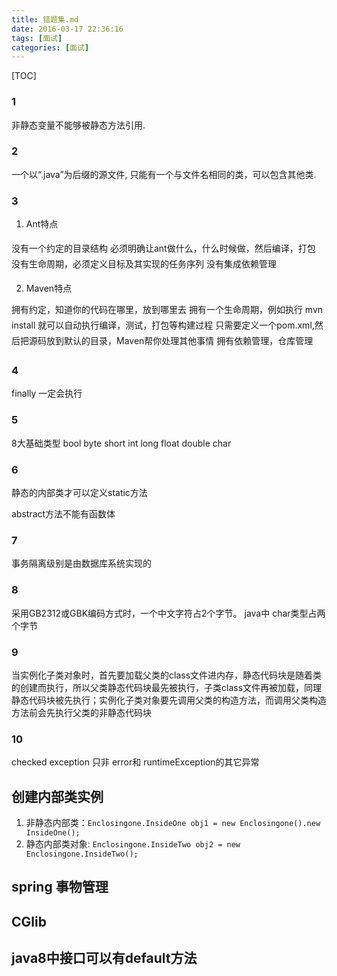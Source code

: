 ```yaml
---
title: 错题集.md
date: 2016-03-17 22:36:16
tags: [面试]
categories: [面试]
---
```


[TOC]

<!--more-->
###  1
非静态变量不能够被静态方法引用.

### 2
一个以“.java”为后缀的源文件, 只能有一个与文件名相同的类，可以包含其他类.

### 3
1. Ant特点 

没有一个约定的目录结构 必须明确让ant做什么，什么时候做，然后编译，打包 没有生命周期，必须定义目标及其实现的任务序列 没有集成依赖管理

2. Maven特点

拥有约定，知道你的代码在哪里，放到哪里去 拥有一个生命周期，例如执行 mvn install 就可以自动执行编译，测试，打包等构建过程 只需要定义一个pom.xml,然后把源码放到默认的目录，Maven帮你处理其他事情 拥有依赖管理，仓库管理

### 4
finally 一定会执行

### 5
8大基础类型
bool byte short int long float double char

### 6
静态的内部类才可以定义static方法

abstract方法不能有函数体

### 7
事务隔离级别是由数据库系统实现的

### 8
采用GB2312或GBK编码方式时，一个中文字符占2个字节。
java中 char类型占两个字节

### 9
当实例化子类对象时，首先要加载父类的class文件进内存，静态代码块是随着类的创建而执行，所以父类静态代码块最先被执行，子类class文件再被加载，同理静态代码块被先执行；实例化子类对象要先调用父类的构造方法，而调用父类构造方法前会先执行父类的非静态代码块

### 10
checked exception 只非 error和 runtimeException的其它异常

## 创建内部类实例
1. 非静态内部类：`Enclosingone.InsideOne obj1 = new Enclosingone().new InsideOne();`
2. 静态内部类对象: `Enclosingone.InsideTwo obj2 = new Enclosingone.InsideTwo();`

## spring 事物管理

## CGlib

## java8中接口可以有default方法